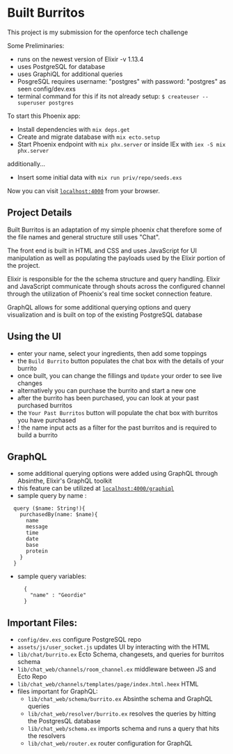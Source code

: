 # Built Burritos

This project is my submission for the openforce tech challenge

Some Preliminaries:

  * runs on the newest version of Elixir -v 1.13.4
  * uses PostgreSQL for database
  * uses GraphiQL for additional queries
  * PosgreSQL requires username: "postgres" with password: "postgres" as seen config/dev.exs
  * terminal command for this if its not already setup: `$ createuser --superuser postgres`

To start this Phoenix app:

  * Install dependencies with `mix deps.get`
  * Create and migrate database with `mix ecto.setup`
  * Start Phoenix endpoint with `mix phx.server` or inside IEx with `iex -S mix phx.server`

  additionally...

  * Insert some initial data with `mix run priv/repo/seeds.exs`

Now you can visit [`localhost:4000`](http://localhost:4000) from your browser.

## Project Details

Built Burritos is an adaptation of my simple phoenix chat therefore some of the file names and general structure still uses "Chat".

The front end is built in HTML and CSS and uses JavaScript for UI manipulation as well as populating the payloads used by the Elixir portion of the project.

Elixir is responsible for the the schema structure and query handling. Elixir and JavaScript communicate through shouts across the configured channel through the utilization of Phoenix's real time socket connection feature.

GraphQL allows for some additional querying options and query visualization and is built on top of the existing PostgreSQL database


## Using the UI

  * enter your name, select your ingredients, then add some toppings
  * the `Build Burrito` button populates the chat box with the details of your burrito
  * once built, you can change the fillings and `Update` your order to see live changes
  * alternatively you can purchase the burrito and start a new one
  * after the burrito has been purchased, you can look at your past purchased burritos
  * the `Your Past Burritos` button will populate the chat box with burritos you have purchased
  * ! the name input acts as a filter for the past burritos and is required to build a burrito

## GraphQL

  * some additional querying options were added using GraphQL through Absinthe, Elixir's GraphQL toolkit
  * this feature can be utilized at [`localhost:4000/graphiql`](http://localhost:4000/graphiql)
  * sample query by name :
  ```
    query ($name: String!){
      purchasedBy(name: $name){
        name
        message
        time
        date
        base
        protein
      }
    }
  ```
* sample query variables:
  ```
    {
      "name" : "Geordie"
    }
  ```

## Important Files:
  * `config/dev.exs` configure PostgreSQL repo
  * `assets/js/user_socket.js` updates UI by interacting with the HTML
  * `lib/chat/burrito.ex` Ecto Schema, changesets, and queries for burritos schema
  * `lib/chat_web/channels/room_channel.ex` middleware between JS and Ecto Repo
  * `lib/chat_web/channels/templates/page/index.html.heex` HTML
  * files important for GraphQL:
    - `lib/chat_web/schema/burrito.ex` Absinthe schema and GraphQL queries
    - `lib/chat_web/resolver/burrito.ex` resolves the queries by hitting the PostgresQL database
    - `lib/chat_web/schema.ex` imports schema and runs a query that hits the resolvers
    - `lib/chat_web/router.ex` router configuration for GraphQL

